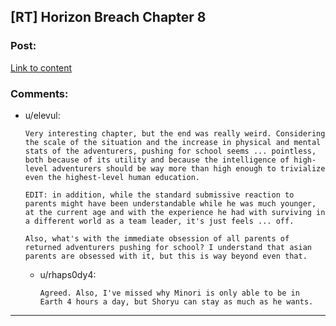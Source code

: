 ## [RT] Horizon Breach Chapter 8

### Post:

[Link to content](https://www.fanfiction.net/s/11936165/8/Horizon-Breach)

### Comments:

- u/elevul:
  ```
  Very interesting chapter, but the end was really weird. Considering the scale of the situation and the increase in physical and mental stats of the adventurers, pushing for school seems ... pointless, both because of its utility and because the intelligence of high-level adventurers should be way more than high enough to trivialize even the highest-level human education.

  EDIT: in addition, while the standard submissive reaction to parents might have been understandable while he was much younger, at the current age and with the experience he had with surviving in a different world as a team leader, it's just feels ... off.

  Also, what's with the immediate obsession of all parents of returned adventurers pushing for school? I understand that asian parents are obsessed with it, but this is way beyond even that.
  ```

  - u/rhaps0dy4:
    ```
    Agreed. Also, I've missed why Minori is only able to be in Earth 4 hours a day, but Shoryu can stay as much as he wants.
    ```

---

